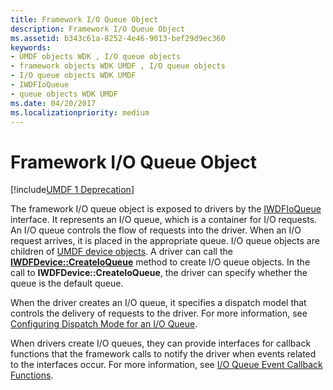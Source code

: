 ```yaml
---
title: Framework I/O Queue Object
description: Framework I/O Queue Object
ms.assetid: b343c61a-8252-4e46-9013-bef29d9ec360
keywords:
- UMDF objects WDK , I/O queue objects
- framework objects WDK UMDF , I/O queue objects
- I/O queue objects WDK UMDF
- IWDFIoQueue
- queue objects WDK UMDF
ms.date: 04/20/2017
ms.localizationpriority: medium
---
```


# Framework I/O Queue Object


[!include[UMDF 1 Deprecation](../umdf-1-deprecation.md)]

The framework I/O queue object is exposed to drivers by the [IWDFIoQueue](https://docs.microsoft.com/windows-hardware/drivers/ddi/content/wudfddi/nn-wudfddi-iwdfioqueue) interface. It represents an I/O queue, which is a container for I/O requests. An I/O queue controls the flow of requests into the driver. When an I/O request arrives, it is placed in the appropriate queue. I/O queue objects are children of [UMDF device objects](framework-device-object.md). A driver can call the [**IWDFDevice::CreateIoQueue**](https://docs.microsoft.com/windows-hardware/drivers/ddi/content/wudfddi/nf-wudfddi-iwdfdevice-createioqueue) method to create I/O queue objects. In the call to **IWDFDevice::CreateIoQueue**, the driver can specify whether the queue is the default queue.

When the driver creates an I/O queue, it specifies a dispatch model that controls the delivery of requests to the driver. For more information, see [Configuring Dispatch Mode for an I/O Queue](configuring-dispatch-mode-for-an-i-o-queue.md).

When drivers create I/O queues, they can provide interfaces for callback functions that the framework calls to notify the driver when events related to the interfaces occur. For more information, see [I/O Queue Event Callback Functions](i-o-queue-event-callback-functions.md).

 

 





